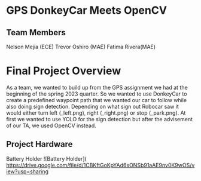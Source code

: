 # GPS DonkeyCar Meets OpenCV
## Team Members 
Nelson Mejia (ECE) 
Trevor Oshiro (MAE)
Fatima Rivera(MAE)
# Final Project Overview 
As a team, we wanted to build up from the GPS assignment we had at the beginning of the spring 2023 quarter. So we wanted to use DonkeyCar to create a predefined waypoint path that we wanted our car to follow while also doing sign detection. Depending on what sign out Robocar saw it would either turn left (_left.png), right (_right.png) or stop (_park.png). At first we wanted to use YOLO for the sign detection but after the advisement of our TA, we used OpenCV instead. 
## Project Hardware
Battery Holder
![Battery Holder](
https://drive.google.com/file/d/1CBKftGoKpYAd6sONSb91aAE9nv0K9wOS/view?usp=sharing 
